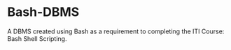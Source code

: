 # Bash-DBMS
A DBMS created using Bash as a requirement to completing the ITI Course: Bash Shell Scripting.
